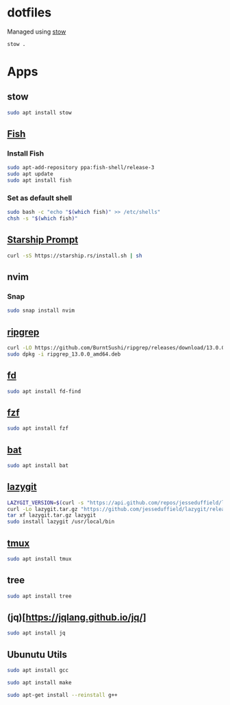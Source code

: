 # dotfiles

Managed using [stow](https://www.gnu.org/software/stow/)

```bash
stow .
```

# Apps

## stow

```bash
sudo apt install stow
```

## [Fish](https://github.com/fish-shell/fish-shell)

### Install Fish

```bash
sudo apt-add-repository ppa:fish-shell/release-3
sudo apt update
sudo apt install fish
```

### Set as default shell

```bash
sudo bash -c "echo "$(which fish)" >> /etc/shells"
chsh -s "$(which fish)"
```

## [Starship Prompt](https://starship.rs/)

```bash
curl -sS https://starship.rs/install.sh | sh
```

## nvim

### Snap

```bash
sudo snap install nvim
```

## [ripgrep](https://github.com/BurntSushi/ripgrep)

```bash
curl -LO https://github.com/BurntSushi/ripgrep/releases/download/13.0.0/ripgrep_13.0.0_amd64.deb
sudo dpkg -i ripgrep_13.0.0_amd64.deb
```

## [fd](https://github.com/sharkdp/fd)

```bash
sudo apt install fd-find
```

## [fzf](https://github.com/junegunn/fzf)

```bash
sudo apt install fzf
```

## [bat](https://github.com/sharkdp/bat)

```bash
sudo apt install bat
```

## [lazygit](https://github.com/jesseduffield/lazygit)

```bash
LAZYGIT_VERSION=$(curl -s "https://api.github.com/repos/jesseduffield/lazygit/releases/latest" | grep -Po '"tag_name": "v\K[^"]*')
curl -Lo lazygit.tar.gz "https://github.com/jesseduffield/lazygit/releases/latest/download/lazygit_${LAZYGIT_VERSION}_Linux_x86_64.tar.gz"
tar xf lazygit.tar.gz lazygit
sudo install lazygit /usr/local/bin
```

## [tmux](https://github.com/tmux/tmux)

```bash
sudo apt install tmux
```

## tree

```bash
sudo apt install tree
```

## (jq)[https://jqlang.github.io/jq/]

```bash
sudo apt install jq
```

## Ubunutu Utils
```bash
sudo apt install gcc

sudo apt install make

sudo apt-get install --reinstall g++
```


